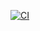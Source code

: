 [![CI](https://github.com/DonkeyBrainz/Hello-world-microservice/actions/workflows/main.yml/badge.svg?branch=main)](https://github.com/DonkeyBrainz/Hello-world-microservice/actions/workflows/main.yml)
